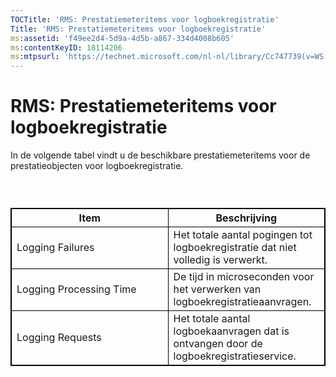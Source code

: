 ```yaml
---
TOCTitle: 'RMS: Prestatiemeteritems voor logboekregistratie'
Title: 'RMS: Prestatiemeteritems voor logboekregistratie'
ms:assetid: 'f49ee2d4-5d9a-4d5b-a867-334d4008b605'
ms:contentKeyID: 18114206
ms:mtpsurl: 'https://technet.microsoft.com/nl-nl/library/Cc747739(v=WS.10)'
---
```


RMS: Prestatiemeteritems voor logboekregistratie
================================================

In de volgende tabel vindt u de beschikbare prestatiemeteritems voor de prestatieobjecten voor logboekregistratie.

###  

 
<table style="border:1px solid black;">
<colgroup>
<col width="50%" />
<col width="50%" />
</colgroup>
<thead>
<tr class="header">
<th style="border:1px solid black;" >Item</th>
<th style="border:1px solid black;" >Beschrijving</th>
</tr>
</thead>
<tbody>
<tr class="odd">
<td style="border:1px solid black;">Logging Failures</td>
<td style="border:1px solid black;">Het totale aantal pogingen tot logboekregistratie dat niet volledig is verwerkt.</td>
</tr>
<tr class="even">
<td style="border:1px solid black;">Logging Processing Time</td>
<td style="border:1px solid black;">De tijd in microseconden voor het verwerken van logboekregistratieaanvragen.</td>
</tr>
<tr class="odd">
<td style="border:1px solid black;">Logging Requests</td>
<td style="border:1px solid black;">Het totale aantal logboekaanvragen dat is ontvangen door de logboekregistratieservice.</td>
</tr>
</tbody>
</table>
